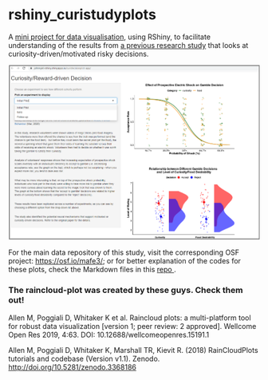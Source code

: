 # rshiny_curistudyplots
A <a href="https://johnnykl-rshiny.shinyapps.io/curidecisionplot-app/">mini project for  data visualisation</a>, using RShiny, to facilitate understanding of the results from <a href="https://www.nature.com/articles/s41562-020-0848-3">a previous research study</a> that looks at curiosity-driven/motivated risky decisions.

<p> <img src="rshiny-curidecisionplot_snap.png" width="550"> </p>

For the main data repository of this study, visit the corresponding OSF project: https://osf.io/mafe3/; or for better explanation of the codes for these plots, check the Markdown files in this <a href="https://github.com/jonkingseestheworld/curiosity_fmri_study"> repo </a>. 


### The raincloud-plot was created by these guys. Check them out!
Allen M, Poggiali D, Whitaker K et al. Raincloud plots: a multi-platform tool for robust data visualization [version 1; peer review: 2 approved]. Wellcome Open Res 2019, 4:63. DOI: 10.12688/wellcomeopenres.15191.1

Allen M, Poggiali D, Whitaker K, Marshall TR, Kievit R. (2018) RainCloudPlots tutorials and codebase (Version v1.1). Zenodo. http://doi.org/10.5281/zenodo.3368186
